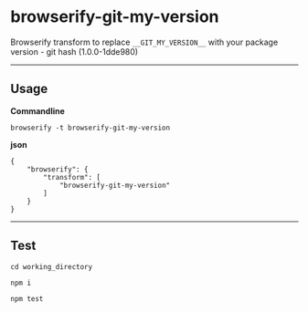 # browserify-git-my-version

Browserify transform to replace `__GIT_MY_VERSION__` with your package version - git hash (1.0.0-1dde980)

---

## Usage

**Commandline**

    browserify -t browserify-git-my-version

**json**

    {
        "browserify": {
            "transform": [
                "browserify-git-my-version"
            ]
        }
    }

---

## Test

    cd working_directory

    npm i

    npm test

